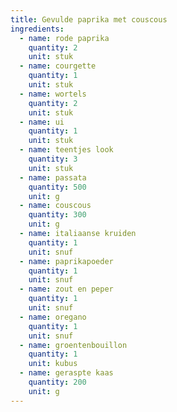 ```yaml
---
title: Gevulde paprika met couscous
ingredients:
  - name: rode paprika
    quantity: 2
    unit: stuk
  - name: courgette
    quantity: 1
    unit: stuk
  - name: wortels
    quantity: 2
    unit: stuk
  - name: ui
    quantity: 1
    unit: stuk
  - name: teentjes look
    quantity: 3
    unit: stuk
  - name: passata
    quantity: 500
    unit: g
  - name: couscous
    quantity: 300
    unit: g
  - name: italiaanse kruiden
    quantity: 1
    unit: snuf
  - name: paprikapoeder
    quantity: 1
    unit: snuf
  - name: zout en peper
    quantity: 1
    unit: snuf
  - name: oregano
    quantity: 1
    unit: snuf
  - name: groentenbouillon
    quantity: 1
    unit: kubus
  - name: geraspte kaas
    quantity: 200
    unit: g
---
```


<Recipe />
